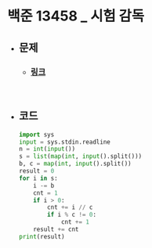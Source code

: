 # 백준 13458 _  시험 감독

- ## 문제
    - ### [링크](https://www.acmicpc.net/problem/13458)

<br>

- ## 코드
    ```python
    import sys
    input = sys.stdin.readline
    n = int(input())
    s = list(map(int, input().split()))
    b, c = map(int, input().split())
    result = 0
    for i in s:
        i -= b
        cnt = 1
        if i > 0:
            cnt += i // c
            if i % c != 0:
                cnt += 1
        result += cnt
    print(result)
    ```